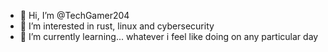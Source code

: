 - 👋 Hi, I’m @TechGamer204
- 👀 I’m interested in rust, linux and cybersecurity
- 🌱 I’m currently learning... whatever i feel like doing on any particular day 

<!---
TechGamer204/TechGamer204 is a ✨ special ✨ repository because its `README.md` (this file) appears on your GitHub profile.
You can click the Preview link to take a look at your changes.
--->

